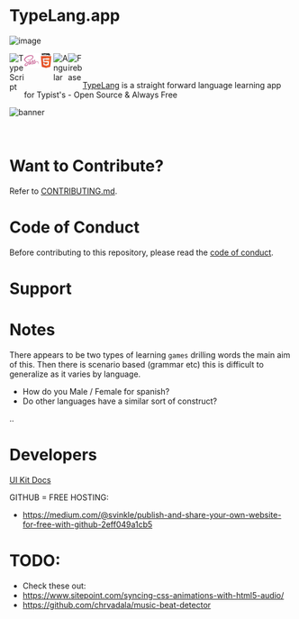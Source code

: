 # TypeLang.app
![image](https://user-images.githubusercontent.com/15834648/177362062-6dfdd17d-677f-4d78-90c3-094740edd91d.png)

<img align="left" alt="TypeScript" width="26px" src="https://iconape.com/wp-content/png_logo_vector/typescript.png" />
<img align="left" alt="Sass" width="26px" src="https://raw.githubusercontent.com/github/explore/80688e429a7d4ef2fca1e82350fe8e3517d3494d/topics/sass/sass.png" />
<img align="left" alt="HTML5" width="26px" src="https://raw.githubusercontent.com/github/explore/80688e429a7d4ef2fca1e82350fe8e3517d3494d/topics/html/html.png" />
<img align="left" alt="Angular" width="26px" src="https://user-images.githubusercontent.com/15834648/177036391-a94a5df2-bae6-4b3a-b769-82e9b6150020.png" />
<img align="left" alt="Firebase" width="26px" src="https://user-images.githubusercontent.com/15834648/177036444-eb21d65c-ceb3-49ce-85c3-41ff9f1df5c2.png" />

<br/>
<br/>

[TypeLang](https://typelang-app.web.app/) is a straight forward language learning app for Typist's - Open Source & Always Free

<img src="https://user-images.githubusercontent.com/15834648/175621591-2b585172-99a2-4c36-9dd6-3eb1cee8e815.png" 
 alt="banner" 
 width="200"/>
 
<br/> 

# Want to Contribute?

Refer to [CONTRIBUTING.md](./CONTRIBUTING.md).

# Code of Conduct

Before contributing to this repository, please read the [code of conduct](./CODE_OF_CONDUCT.md).

# Support


# Notes

There appears to be two types of learning `games` drilling words the main aim of this. Then there is scenario based (grammar etc) this is difficult to generalize as it varies by language. 

 - How do you Male / Female for spanish?
 - Do other languages have a similar sort of construct?

..

# Developers 
[UI Kit Docs](https://demos.creative-tim.com/blk-design-system-angular/#/documentation/grid)

GITHUB = FREE HOSTING:
 - https://medium.com/@svinkle/publish-and-share-your-own-website-for-free-with-github-2eff049a1cb5

# TODO: 
- Check these out:
 - https://www.sitepoint.com/syncing-css-animations-with-html5-audio/
 - https://github.com/chrvadala/music-beat-detector
